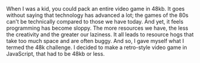 When I was a kid, you could pack an entire video game in 48kb. It goes without saying that technology has advanced a lot; the games of the 80s can't be technically compared to those we have today. And yet, it feels programming has become sloppy. The more resources we have, the less the creativity and the greater our laziness. It all leads to resource hogs that take too much space and are often buggy. And so, I gave myself what I termed the 48k challenge. I decided to make a retro-style video game in JavaScript, that had to be 48kb or less. 
